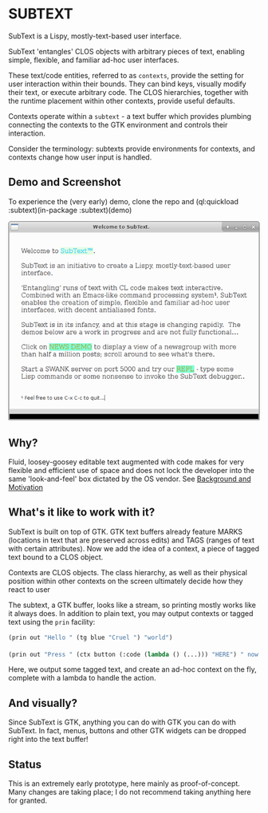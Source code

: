 # SUBTEXT 

SubText is a Lispy, mostly-text-based user interface. 

SubText 'entangles' CLOS objects with arbitrary pieces of text, enabling simple, flexible, and familiar ad-hoc user interfaces.  

These text/code entities, referred to as `contexts`, provide the setting for user interaction within their bounds.  They can bind keys, visually modify their text, or execute arbitrary code.  The CLOS hierarchies, together with the runtime placement within other contexts, provide useful defaults.

Contexts operate within a `subtext` - a text buffer which provides plumbing connecting the contexts to the GTK environment and controls their interaction.

Consider the terminology: subtexts provide environments for contexts, and contexts change how user input is handled.

## Demo and Screenshot

To experience the (very early) demo, clone the repo and (ql:quickload :subtext)(in-package :subtext)(demo)

![screenshot](Screenshot.png?raw=true) 

## Why?

Fluid, loosey-goosey editable text augmented with code makes for very flexible and efficient use of space and does not lock the developer into the same 'look-and-feel' box dictated by the OS vendor.  See [Background and Motivation](https://github.com/stacksmith/subtext/wiki/Background-and-Motivation)

## What's it like to work with it?

SubText is built on top of GTK.  GTK text buffers already feature MARKS (locations in text that are preserved across edits) and TAGS (ranges of text with certain attributes).  Now we add the idea of a context, a piece of tagged text bound to a CLOS object.

Contexts are CLOS objects.  The class hierarchy, as well as their physical position within other contexts on the screen ultimately decide how they react to user 

The subtext, a GTK buffer, looks like a stream, so printing mostly works like it always does.  In addition to plain text, you may output contexts or tagged text using the `prin` facility:

```lisp
(prin out "Hello " (tg blue "Cruel ") "world")

(prin out "Press " (ctx button (:code (lambda () (...))) "HERE") " now!")

```
Here, we output some tagged text, and create an ad-hoc context on the fly, complete with a lambda to handle the action.

## And visually?

Since SubText is GTK, anything you can do with GTK you can do with SubText.  In fact, menus, buttons and other GTK widgets can be dropped right into the text buffer!

## Status

This is an extremely early prototype, here mainly as proof-of-concept.  Many changes are taking place; I do not recommend taking anything here for granted.

